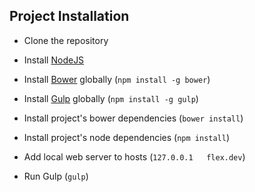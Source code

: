 ## Project Installation

* Clone the repository
* Install [NodeJS](http://nodejs.org/)
* Install [Bower](http://bower.io/) globally (`npm install -g bower`)
* Install [Gulp](http://gulpjs.com/) globally (`npm install -g gulp`)

* Install project's bower dependencies (`bower install`)
* Install project's node dependencies (`npm install`)

* Add local web server to hosts (`127.0.0.1   flex.dev`)
* Run Gulp (`gulp`)